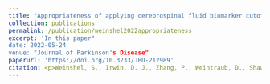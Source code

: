 ```yaml
---
title: "Appropriateness of applying cerebrospinal fluid biomarker cutoffs from Alzheimer’s disease to Parkinson’s disease"
collection: publications
permalink: /publication/weinshel2022appropriateness
excerpt: 'In this paper"
date: 2022-05-24
venue: "Journal of Parkinson's Disease"
paperurl: 'https://doi.org/10.3233/JPD-212989'
citation: <p>Weinshel, S., Irwin, D. J., Zhang, P., Weintraub, D., Shaw, L. M., Siderowf, A. and Xie, S. X. (2022). &quot;Appropriateness of applying cerebrospinal fluid biomarker cutoffs from Alzheimer's disease to Parkinson's disease.&quot; <i>Journal of Parkinson's Disease</i>, <b>12</b>(4), 1155--1167.</p>
---
```



